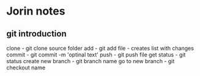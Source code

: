 # Jorin notes
## git introduction
clone - git clone source folder
add - git add file - creates list with changes
commit - git commit -m 'optinal text'
push - git push file
get status - git status
create new branch - git branch name
go to new branch - git checkout name